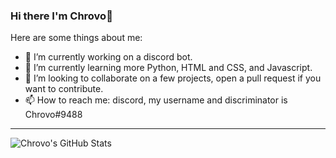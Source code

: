 ### Hi there I'm Chrovo👋


Here are some things about me:

- 🔭 I’m currently working on a discord bot.
- 🌱 I’m currently learning more Python, HTML and CSS, and Javascript.
- 👯 I’m looking to collaborate on a few projects, open a pull request if you want to contribute.
- 📫 How to reach me: discord, my username and discriminator is Chrovo#9488
---
<img align="left" alt="Chrovo's GitHub Stats" src="https://github-readme-stats.vercel.app/api?username=Chrovo&show_icons=true&hide_border=true&theme=radical">
